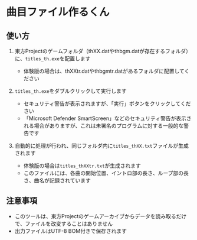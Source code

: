 # 曲目ファイル作るくん

## 使い方

1. 東方Projectのゲームフォルダ（thXX.datやthbgm.datが存在するフォルダ）に、`titles_th.exe`を配置します
   - 体験版の場合は、thXXtr.datやthbgmtr.datがあるフォルダに配置してください

2. `titles_th.exe`をダブルクリックして実行します
   - セキュリティ警告が表示されますが、「実行」ボタンをクリックしてください
   - 「Microsoft Defender SmartScreen」などのセキュリティ警告が表示される場合がありますが、これは未署名のプログラムに対する一般的な警告です

3. 自動的に処理が行われ、同じフォルダ内に`titles_thXX.txt`ファイルが生成されます
   - 体験版の場合は`titles_thXXtr.txt`が生成されます
   - このファイルには、各曲の開始位置、イントロ部の長さ、ループ部の長さ、曲名が記録されています

## 注意事項

- このツールは、東方Projectのゲームアーカイブからデータを読み取るだけで、ファイルを改変することはありません
- 出力ファイルはUTF-8 BOM付きで保存されます 